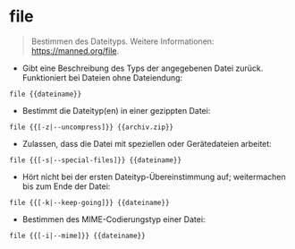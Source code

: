 # file

> Bestimmen des Dateityps.
> Weitere Informationen: <https://manned.org/file>.

- Gibt eine Beschreibung des Typs der angegebenen Datei zurück. Funktioniert bei Dateien ohne Dateiendung:

`file {{dateiname}}`

- Bestimmt die Dateityp(en) in einer gezippten Datei:

`file {{[-z|--uncompress]}} {{archiv.zip}}`

- Zulassen, dass die Datei mit speziellen oder Gerätedateien arbeitet:

`file {{[-s|--special-files]}} {{dateiname}}`

- Hört nicht bei der ersten Dateityp-Übereinstimmung auf; weitermachen bis zum Ende der Datei:

`file {{[-k|--keep-going]}} {{dateiname}}`

- Bestimmen des MIME-Codierungstyp einer Datei:

`file {{[-i|--mime]}} {{dateiname}}`
